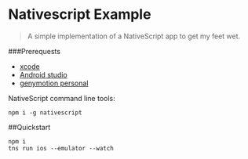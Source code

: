 # Nativescript Example
>A simple implementation of a NativeScript app to get my feet wet.



###Prerequests 
 - [xcode](https://itunes.apple.com/us/app/xcode/id497799835?ls=1&mt=12)
- [Android studio](https://developer.android.com/studio/install.html)
- [genymotion personal](https://www.genymotion.com/download/)
 
NativeScript command line tools:
```
npm i -g nativescript
```

##Quickstart
```
npm i
tns run ios --emulator --watch
```


